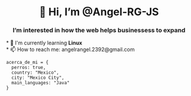 <h1 align="center">👋 Hi, I’m @Angel-RG-JS</h1>
<h3 align="center">I’m interested in how the web helps businessess to expand</h3>
* 👀 I'm currently learning <strong>Linux</strong><br>
* 📫 How to reach me: angelrangel.2392@gmail.com

```
acerca_de_mi = {
  perros: true,
  country: "Mexico",
  city: "Mexico City", 
  main_languages: "Java"
}
```

<!---
Angel-RG-JS/Angel-RG-JS is a ✨ special ✨ repository because its `README.md` (this file) appears on your GitHub profile.
You can click the Preview link to take a look at your changes.
--->
